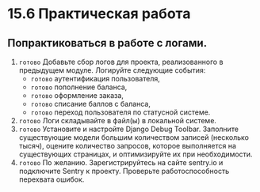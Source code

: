 # 15.6 Практическая работа
## Попрактиковаться в работе с логами.
1. `готово` Добавьте сбор логов для проекта, реализованного в предыдущем модуле. Логируйте следующие события:
   - `готово` аутентификация пользователя,
   - `готово` пополнение баланса,
   - `готово` оформление заказа,
   - `готово` списание баллов с баланса,
   - `готово` переход пользователя по статусной системе.
2. `готово` Логи складывайте в файл(ы) в локальной системе.
3. `готово` Установите и настройте Django Debug Toolbar. Заполните существующие модели большим количеством записей (несколько тысяч), оцените количество запросов, которое выполняется на существующих страницах, и оптимизируйте их при необходимости.
4. `готово` По желанию. Зарегистрируйтесь на сайте sentry.io и подключите Sentry к проекту. Проверьте работоспособность перехвата ошибок.